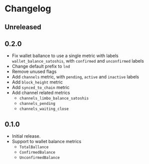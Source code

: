 # Changelog

## Unreleased

## 0.2.0

* Fix wallet ballance to use a single metric with labels
  `wallet_balance_satoshis`, with `confirmed` and `unconfirmed` labels
* Change default prefix to `lnd`
* Remove unused flags
* Add `channels` metric, with `pending`, `active` and `inactive` labels
* Add `block_height` metric
* Add `synced_to_chain` metric
* Add channel related metrics
  * `channels_limbo_balance_satoshis`
  * `channels_pending`
  * `channels_waiting_close`

## 0.1.0

* Initial release.
* Support to wallet balance metrics
  * `TotalBallance`
  * `ConfirmedBalance`
  * `UnconfirmedBalance`